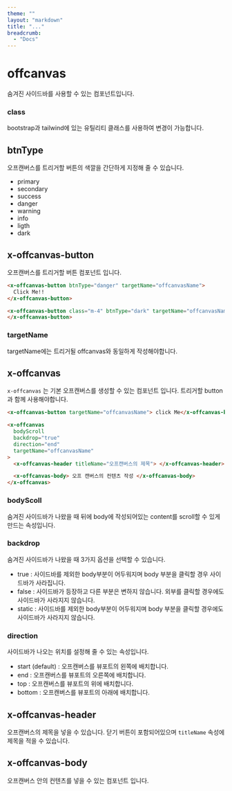 ```yaml
---
theme: ""
layout: "markdown"
title: "..."
breadcrumb:
  - "Docs"
---
```


# offcanvas

숨겨진 사이드바를 사용할 수 있는 컴포넌트입니다.

### class

bootstrap과 tailwind에 있는 유틸리티 클래스를 사용하여 변경이 가능합니다.

## btnType

오프캔버스를 트리거할 버튼의 색깔을 간단하게 지정해 줄 수 있습니다.

- primary
- secondary
- success
- danger
- warning
- info
- ligth
- dark

## x-offcanvas-button

오프캔버스를 트리거할 버튼 컴포넌트 입니다.

```html
<x-offcanvas-button btnType="danger" targetName="offcanvasName">
  Click Me!!
</x-offcanvas-button>

<x-offcanvas-button class="m-4" btnType="dark" targetName="offcanvasName">
</x-offcanvas-button>
```

### targetName

targetName에는 트리거될 offcanvas와 동일하게 작성해야합니다.

## x-offcanvas

`x-offcanvas` 는 기본 오프캔버스를 생성할 수 있는 컴포넌트 입니다.
트리거할 button과 함께 사용해야합니다.

```html
<x-offcanvas-button targetName="offcanvasName"> click Me</x-offcanvas-button>

<x-offcanvas
  bodyScroll
  backdrop="true"
  direction="end"
  targetName="offcanvasName"
>
  <x-offcanvas-header titleName="오프캔버스의 제목"> </x-offcanvas-header>

  <x-offcanvas-body> 오프 캔버스의 컨텐츠 작성 </x-offcanvas-body>
</x-offcanvas>
```

### bodyScoll

숨겨진 사이드바가 나왔을 때 뒤에 body에 작성되어있는 content를 scroll할 수 있게 만드는 속성입니다.

### backdrop

숨겨진 사이드바가 나왔을 때 3가지 옵션을 선택할 수 있습니다.

- true : 사이드바를 제외한 body부분이 어두워지며 body 부분을 클릭할 경우 사이드바가 사라집니다.
- false : 사이드바가 등장하고 다른 부분은 변하지 않습니다. 외부를 클릭할 경우에도 사이드바가 사라지지 않습니다.
- static : 사이드바를 제외한 body부분이 어두워지며 body 부분을 클릭할 경우에도 사이드바가 사라지지 않습니다.

### direction

사이드바가 나오는 위치를 설정해 줄 수 있는 속성입니다.

- start (default) : 오프캔버스를 뷰포트의 왼쪽에 배치합니다.
- end : 오프캔버스를 뷰포트의 오른쪽에 배치합니다.
- top : 오프캔버스를 뷰포트의 위에 배치합니다.
- bottom : 오프캔버스를 뷰포트의 아래에 배치합니다.

## x-offcanvas-header

오프캔버스의 제목을 넣을 수 있습니다.
닫기 버튼이 포함되어있으며 `titleName` 속성에 제목을 적을 수 있습니다.

## x-offcanvas-body

오프캔버스 안의 컨텐츠를 넣을 수 있는 컴포넌트 입니다.
